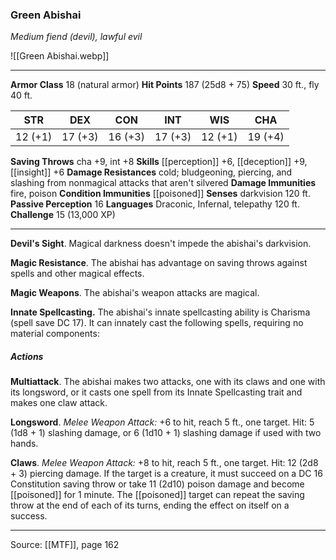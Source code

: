 ### Green Abishai
_Medium fiend (devil), lawful evil_

![[Green Abishai.webp]]




---

**Armor Class** 18 (natural armor)
**Hit Points** 187 (25d8 + 75)
**Speed** 30 ft., fly 40 ft.

| STR     | DEX     | CON     | INT     | WIS     | CHA     |
|---------|---------|---------|---------|---------|---------|
| 12 (+1) | 17 (+3) | 16 (+3) | 17 (+3) | 12 (+1) | 19 (+4) |

**Saving Throws** cha +9, int +8
**Skills** [[perception]] +6, [[deception]] +9, [[insight]] +6
**Damage Resistances** cold; bludgeoning, piercing, and slashing from nonmagical attacks that aren't silvered
**Damage Immunities** fire, poison
**Condition Immunities** [[poisoned]]
**Senses** darkvision 120 ft.
**Passive Perception** 16
**Languages** Draconic, Infernal, telepathy 120 ft.
**Challenge** 15 (13,000 XP)

---

**Devil's Sight**. Magical darkness doesn't impede the abishai's darkvision.

**Magic Resistance**. The abishai has advantage on saving throws against spells and other magical effects.

**Magic Weapons**. The abishai's weapon attacks are magical.

**Innate Spellcasting.** The abishai's innate spellcasting ability is Charisma (spell save DC 17). It can innately cast the following spells, requiring no material components:

##### Actions
**Multiattack**. The abishai makes two attacks, one with its claws and one with its longsword, or it casts one spell from its Innate Spellcasting trait and makes one claw attack.

**Longsword**. _Melee Weapon Attack:_ +6 to hit, reach 5 ft., one target. Hit: 5 (1d8 + 1) slashing damage, or 6 (1d10 + 1) slashing damage if used with two hands.

**Claws**. _Melee Weapon Attack:_ +8 to hit, reach 5 ft., one target. Hit: 12 (2d8 + 3) piercing damage. If the target is a creature, it must succeed on a DC 16 Constitution saving throw or take 11 (2d10) poison damage and become [[poisoned]] for 1 minute. The [[poisoned]] target can repeat the saving throw at the end of each of its turns, ending the effect on itself on a success.


---

Source: [[MTF]], page 162